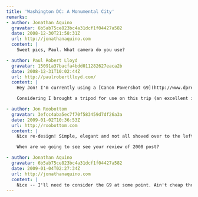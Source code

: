 ```yaml
---
title: 'Washington DC: A Monumental City'
remarks:
- author: Jonathan Aquino
  gravatar: 6b5ab75ce823bc4a31dcf1f04427a582
  date: 2008-12-30T21:58:31Z
  url: http://jonathanaquino.com
  content: |
    Sweet pics, Paul. What camera do you use?

- author: Paul Robert Lloyd
  gravatar: 15091a37bacfa4bdd011282627eaca2b
  date: 2008-12-31T10:02:44Z
  url: http://paulrobertlloyd.com/
  content: |
    Hey Jon! I'm currently using a [Canon Powershot G9](http://www.dpreview.com/reviews/canong9/)--a camera that falls somewhere between high-end compact and low-end DSLR. This means it's small enough to be able to fit in my trouser pocket (just), but at the expense of some features available in full SLRs (interchangeable lenses, better image sensors etc.)

    Considering I brought a tripod for use on this trip (an excellent investment in and of itself), and thus carried camera equipment around in my bag, I'm considering upgrading to a larger EOS range camera -- but this is a big and expensive leap!

- author: Jon Roobottom
  gravatar: 3efcc4aba5ec7f70f583459d7df26a3a
  date: 2009-01-02T10:36:53Z
  url: http://roobottom.com
  content: |
    Nice re-design! Simple, elegant and not all shoved over to the left!

    When are we going to see see your review of 2008 post?

- author: Jonathan Aquino
  gravatar: 6b5ab75ce823bc4a31dcf1f04427a582
  date: 2009-01-04T02:27:34Z
  url: http://jonathanaquino.com
  content: |
    Nice -- I'll need to consider the G9 at some point. Ain't cheap though.
---
```

